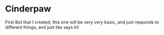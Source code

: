 # Cinderpaw

First Bot that I created, this one will be very very basic, and just responds to different things, and just like says hi!
